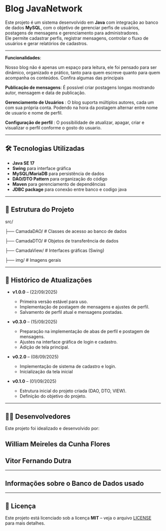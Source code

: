 # Blog JavaNetwork

Este projeto é um sistema desenvolvido em **Java** com integração ao banco de dados **MySQL**, com o objetivo de gerenciar perfis de usuários, postagens de mensagens e gerenciamento para administradores.  
Ele permite cadastrar perfis, registrar mensagens, controlar o fluxo de usuários e gerar relatórios de cadastros.

---

**Funcionalidades**:

Nosso blog não é apenas um espaço para leitura, ele foi pensado para ser dinâmico, organizado e prático, tanto para quem escreve quanto para quem acompanha os conteúdos. Confira algumas das principais 

**Publicação de mensagens**: É possível criar postagens longas mostrando autor, mensagem e data de publicação.

**Gerenciamento de Usuários** : O blog suporta múltiplos autores, cada um com sua própria conta. Podendo na hora da postagem alternar entre nome de usuario e nome de perfil.

**Configuração de perfil** : O possibilidade de atualizar, apagar, criar e visualizar o perfil conforme o gosto do usuario.

---

## 🛠️ Tecnologias Utilizadas

- **Java SE 17**  
- **Swing** para interface gráfica  
- **MySQL/MariaDB** para persistência de dados  
- **DAO/DTO Pattern** para organização do código  
- **Maven** para gerenciamento de dependências
- **JDBC package** para conexão entre banco e codigo java  

---

## 📂 Estrutura do Projeto  
  src/

├── CamadaDAO/ # Classes de acesso ao banco de dados

├── CamadaDTO/ # Objetos de transferência de dados

├── CamadaView/ # Interfaces gráficas (Swing)

├── img/ # Imagens gerais


---

## 📅 Histórico de Atualizações

- **v1.0.0** – (22/09/2025)  
  - Primeira versão estável para uso.  
  - Implementação de postagem de mensagens e ajustes de perfil.
  - Salvamento de perfil atual e mensagens postadas.

- **v0.3.0** – (15/09/2025)  
  - Preparação na implementação de abas de perfil e postagem de mensagens.  
  - Ajustes na interface gráfica de login e cadastro.
  - Adição de tela principal.

- **v0.2.0** – (08/09/2025)  
  - Implementação de sistema de cadastro e login.
  - Inicialização da tela inicial  

- **v0.1.0** – (01/09/2025)  
  - Estrutura inicial do projeto criada (DAO, DTO, VIEW).
  - Definição do objetivo do projeto.  

---

## 👨‍💻 Desenvolvedores

Este projeto foi idealizado e desenvolvido por:  
## William Meireles da Cunha Flores
## Vitor Fernando Dutra


---

## Informações sobre o Banco de Dados usado



---


## 📜 Licença

Este projeto está licenciado sob a licença **MIT** – veja o arquivo [LICENSE](LICENSE) para mais detalhes.
